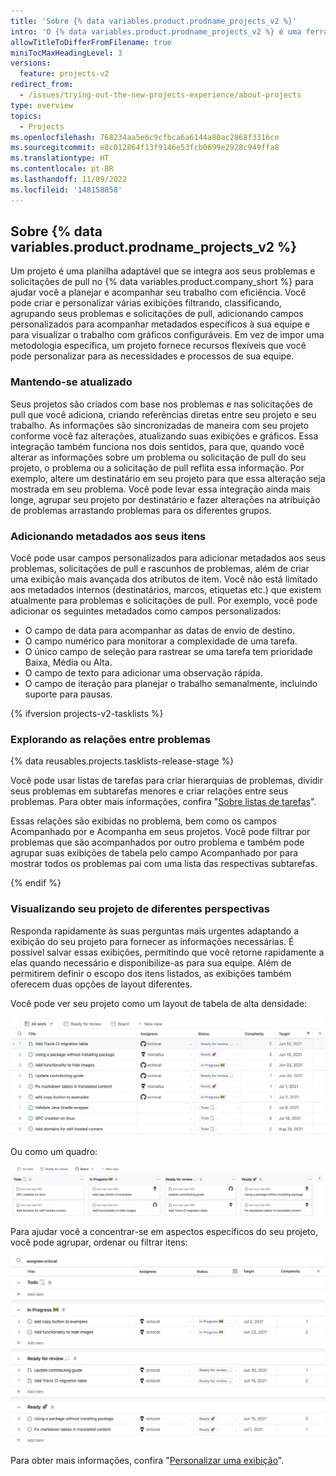 ```yaml
---
title: 'Sobre {% data variables.product.prodname_projects_v2 %}'
intro: 'O {% data variables.product.prodname_projects_v2 %} é uma ferramenta adaptável e flexível para planejar e acompanhar o trabalho no {% data variables.product.company_short %}.'
allowTitleToDifferFromFilename: true
miniTocMaxHeadingLevel: 3
versions:
  feature: projects-v2
redirect_from:
  - /issues/trying-out-the-new-projects-experience/about-projects
type: overview
topics:
  - Projects
ms.openlocfilehash: 768234aa5e6c9cfbca6a6144a80ac2868f3316ce
ms.sourcegitcommit: e8c012864f13f9146e53fcb0699e2928c949ffa8
ms.translationtype: HT
ms.contentlocale: pt-BR
ms.lasthandoff: 11/09/2022
ms.locfileid: '148158858'
---
```

## Sobre {% data variables.product.prodname_projects_v2 %}

Um projeto é uma planilha adaptável que se integra aos seus problemas e solicitações de pull no {% data variables.product.company_short %} para ajudar você a planejar e acompanhar seu trabalho com eficiência. Você pode criar e personalizar várias exibições filtrando, classificando, agrupando seus problemas e solicitações de pull, adicionando campos personalizados para acompanhar metadados específicos à sua equipe e para visualizar o trabalho com gráficos configuráveis. Em vez de impor uma metodologia específica, um projeto fornece recursos flexíveis que você pode personalizar para as necessidades e processos de sua equipe.

### Mantendo-se atualizado

Seus projetos são criados com base nos problemas e nas solicitações de pull que você adiciona, criando referências diretas entre seu projeto e seu trabalho. As informações são sincronizadas de maneira com seu projeto conforme você faz alterações, atualizando suas exibições e gráficos. Essa integração também funciona nos dois sentidos, para que, quando você alterar as informações sobre um problema ou solicitação de pull do seu projeto, o problema ou a solicitação de pull reflita essa informação. Por exemplo, altere um destinatário em seu projeto para que essa alteração seja mostrada em seu problema. Você pode levar essa integração ainda mais longe, agrupar seu projeto por destinatário e fazer alterações na atribuição de problemas arrastando problemas para os diferentes grupos.

### Adicionando metadados aos seus itens

Você pode usar campos personalizados para adicionar metadados aos seus problemas, solicitações de pull e rascunhos de problemas, além de criar uma exibição mais avançada dos atributos de item. Você não está limitado aos metadados internos (destinatários, marcos, etiquetas etc.) que existem atualmente para problemas e solicitações de pull. Por exemplo, você pode adicionar os seguintes metadados como campos personalizados:

- O campo de data para acompanhar as datas de envio de destino.
- O campo numérico para monitorar a complexidade de uma tarefa.
- O único campo de seleção para rastrear se uma tarefa tem prioridade Baixa, Média ou Alta.
- O campo de texto para adicionar uma observação rápida.
- O campo de iteração para planejar o trabalho semanalmente, incluindo suporte para pausas.

{% ifversion projects-v2-tasklists %}

### Explorando as relações entre problemas

{% data reusables.projects.tasklists-release-stage %}

Você pode usar listas de tarefas para criar hierarquias de problemas, dividir seus problemas em subtarefas menores e criar relações entre seus problemas. Para obter mais informações, confira "[Sobre listas de tarefas](/issues/tracking-your-work-with-issues/about-tasklists)".

Essas relações são exibidas no problema, bem como os campos Acompanhado por e Acompanha em seus projetos. Você pode filtrar por problemas que são acompanhados por outro problema e também pode agrupar suas exibições de tabela pelo campo Acompanhado por para mostrar todos os problemas pai com uma lista das respectivas subtarefas.

{% endif %}

### Visualizando seu projeto de diferentes perspectivas

Responda rapidamente às suas perguntas mais urgentes adaptando a exibição do seu projeto para fornecer as informações necessárias. É possível salvar essas exibições, permitindo que você retorne rapidamente a elas quando necessário e disponibilize-as para sua equipe. Além de permitirem definir o escopo dos itens listados, as exibições também oferecem duas opções de layout diferentes.

Você pode ver seu projeto como um layout de tabela de alta densidade:

![Tabela de projeto](/assets/images/help/issues/projects_table.png)

Ou como um quadro:

![Quadro de projeto](/assets/images/help/issues/projects_board.png)

Para ajudar você a concentrar-se em aspectos específicos do seu projeto, você pode agrupar, ordenar ou filtrar itens:

![Visualização do projeto](/assets/images/help/issues/project_view.png)

Para obter mais informações, confira "[Personalizar uma exibição](/issues/planning-and-tracking-with-projects/customizing-views-in-your-project/customizing-a-view)".
